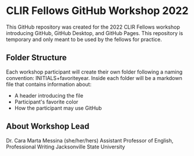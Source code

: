 # CLIR Fellows GitHub Workshop 2022
This GitHub repository was created for the 2022 CLIR Fellows workshop introducing GitHub, GitHub Desktop, and GitHub Pages. This repository is temporary and only meant to be used by the fellows for practice.

## Folder Structure
Each workshop participant will create their own folder following a naming convention: INITIALS+favoriteyear. Inside each folder will be a markdown file that contains information about:
- A header introducing the file
- Participant's favorite color
- How the participant may use GitHub

## About Workshop Lead
Dr. Cara Marta Messina (she/her/hers)
Assistant Professor of English, Professional Writing
Jacksonville State University
